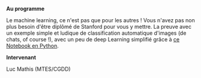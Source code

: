 
**Au programme**

Le machine learning, ce n'est pas que pour les autres ! Vous n'avez pas non plus besoin d'être diplômé de Stanford pour vous y mettre. La preuve avec un exemple simple et ludique de classification automatique d'images (de chats, of course !), avec un peu de deep Learning simplifié grâce à [ce Notebook en Python](https://notebooks.azure.com/jetzgetzlos-POC/libraries/jouons-avec-le-ML/html/atelier-ML.ipynb).

**Intervenant**

Luc Mathis (MTES/CGDD)

